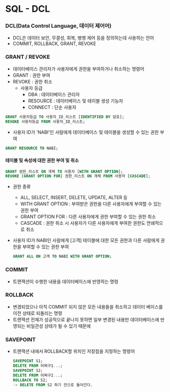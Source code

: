 # SQL - DCL

### DCL(Data Control Language, 데이터 제어어)

- DCL은 데이터 보안, 무결성, 회복, 병행 제어 등을 정의하는데 사용하는 언어
- COMMIT, ROLLBACK, GRANT, REVOKE



### GRANT / REVOKE

- 데이터베이스 관리자가 사용자에게 권한을 부여하거나 취소하는 명령어
- GRANT : 권한 부여
- REVOKE : 권한 취소
  - 사용자 등급
    - DBA : 데이터베이스 관리자
    - RESOURCE : 데이터베이스 및 테이블 생성 기능자
    - CONNECT : 단순 사용자

```SQL
GRANT 사용자등급 TO 사용자_ID_리스트 [IDENTIFIED BY 암호];
REVOKE 사용자등급 FROM 사용자_ID_리스트;
```

- 사용자 ID가 'NABI'인 사람에게 데이터베이스 및 테이블을 생성할 수 있는 권한 부여

```SQL
GRANT RESOURCE TO NABI;
```



#### 테이블 및 속성에 대한 권한 부여 및 취소

```SQL
GRANT 권한_리스트 ON 개체 TO 사용자 [WITH GRANT OPTION];
REVOKE [GRANT OPTION FOR] 권한_리스트 ON 개체 FROM 사용자 [CASCADE];
```

- 권한 종류
  - ALL, SELECT, INSERT, DELETE, UPDATE, ALTER 등
  - WITH GRANT OPTION : 부여받은 권한을 다른 사용자에게 부여할 수 있는 권한 부여
  - GRANT OPTION FOR : 다른 사용자에게 권한 부여할 수 있는 권한 취소
  - CASCADE : 권한 취소 시 사용자가 다른 사용자에게 부여한 권한도 연쇄적으로 취소

- 사용자 ID가 NABI인 사람에게 [고객] 테이블에 대한 모든 권한과 다른 사람에게 권한을 부여할 수 있는 권한 부여

  ```SQL
  GRANT ALL ON 고객 TO NABI WITH GRANT OPTION;
  ```



### COMMIT

- 트랜잭션이 수행한 내용을 데이터베이스에 반영하는 명령



### ROLLBACK

- 변경되었으나 아직 COMMIT 되지 않은 모든 내용들을 취소하고 데이터 베이스를 이전 상태로 되돌리는 명령
- 트랜잭션 전체가 성공적으로 끝나지 못하면 일부 변경된 내용만 데이터베이스에 반영되는 비일관성 상태가 될 수 있기 때문에



### SAVEPOINT

- 트랜잭션 내에서 ROLLBACK할 위치인 저장점을 지정하는 명령어

  ```SQL
  SAVEPOINT S1;
  DELETE FROM 어쩌구1...;
  SAVEPOINT S2;
  DELETE FROM 어쩌구2...;
  ROLLBACK TO S2;
  -> DELETE FROM S2 하기 전으로 돌아간다.
  ```

  
